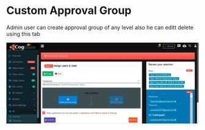 # Custom Approval Group

Admin user can create approval group of any level also he can editt delete using this tab

![](../../.gitbook/assets/image%20%28245%29.png)

